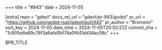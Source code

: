 +++
title = "#943"
date = 2024-11-05

[extra]
repo = "gdext"
docs_rel_url = "gdext/pr-943/godot"
pr_url = "https://github.com/godot-rust/gdext/pull/943"
pr_author = "Bromeon"
sort_key = 2024-11-05
date_time = 2024-11-05T20:50:22Z
commit_sha = "1c905e6e69c76f3a6afa19474a0f441dd34ac58c"
+++

$PR_TITLE
